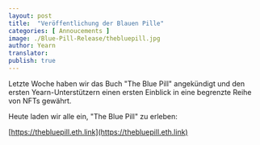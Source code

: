 ```yaml
---
layout: post
title:  "Veröffentlichung der Blauen Pille"
categories: [ Annoucements ]
image: ./Blue-Pill-Release/thebluepill.jpg
author: Yearn
translator:
publish: true
---
```


Letzte Woche haben wir das Buch "The Blue Pill" angekündigt und den ersten Yearn-Unterstützern einen ersten Einblick in eine begrenzte Reihe von NFTs gewährt.

Heute laden wir alle ein, "The Blue Pill" zu erleben:

[https://thebluepill.eth.link](https://thebluepill.eth.link)
